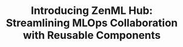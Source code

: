---
title: "Introducing ZenML Hub: Streamlining MLOps Collaboration with Reusable Components"
redirect_to: 
---